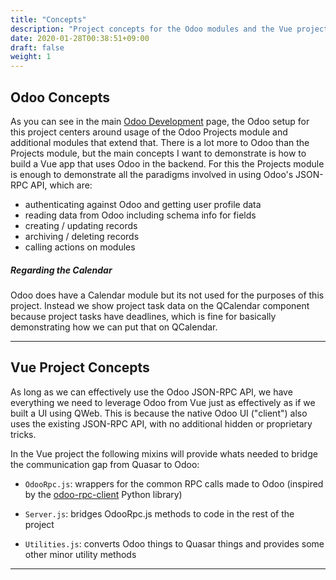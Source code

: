 ```yaml
---
title: "Concepts"
description: "Project concepts for the Odoo modules and the Vue project together"
date: 2020-01-28T00:38:51+09:00
draft: false
weight: 1
---
```


## Odoo Concepts

As you can see in the main [Odoo Development](/doc/development) page, the Odoo setup for this project centers around
usage of the Odoo Projects module and additional modules that extend that. There is a lot more to Odoo than the Projects
module, but the main concepts I want to demonstrate is how to build a Vue app that uses Odoo in the backend. For this
the Projects module is enough to demonstrate all the paradigms involved in using Odoo's JSON-RPC API, which are:

 - authenticating against Odoo and getting user profile data
 - reading data from Odoo including schema info for fields
 - creating / updating records
 - archiving / deleting records
 - calling actions on modules

##### Regarding the Calendar

Odoo does have a Calendar module but its not used for the purposes of this project. Instead we show project task data on
the QCalendar component because project tasks have deadlines, which is fine for basically demonstrating how we can put
that on QCalendar. 

---
 
## Vue Project Concepts

As long as we can effectively use the Odoo JSON-RPC API, we have everything we need to leverage Odoo from Vue just as
effectively as if we built a UI using QWeb. This is because the native Odoo UI ("client") also uses the existing
JSON-RPC API, with no additional hidden or proprietary tricks. 

In the Vue project the following mixins will provide whats needed to bridge the communication gap from Quasar to Odoo:

 - `OdooRpc.js`: wrappers for the common RPC calls made to Odoo (inspired by the [odoo-rpc-client](https://github.com/katyukha/odoo-rpc-client) Python library)
 
 - `Server.js`: bridges OdooRpc.js methods to code in the rest of the project
 
 - `Utilities.js`: converts Odoo things to Quasar things and provides some other minor utility methods

---
